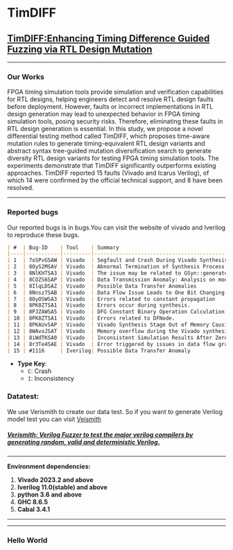 # TimDIFF
## [TimDIFF:Enhancing Timing Difference Guided Fuzzing via RTL Design Mutation](https://github.com/Ammie2/TimDIFF)
***
### Our Works
FPGA timing simulation tools provide simulation and verification capabilities for RTL designs, helping engineers detect and resolve RTL design faults before deployment.
However, faults or incorrect implementations in RTL design generation may lead to unexpected behavior in FPGA timing simulation tools, posing security risks. 
Therefore, eliminating these faults in RTL design generation is essential.
In this study, we propose a novel differential testing method called TimDIFF, which proposes time-aware mutation rules to generate timing-equivalent RTL design variants and abstract syntax tree-guided mutation diversification search to generate diversity RTL design variants for testing FPGA timing simulation tools.
The experiments demonstrate that TimDIFF significantly outperforms existing approaches. 
TimDIFF reported 15 faults (Vivado and Icarus Verilog), of which 14 were confirmed by the official technical support, and 8 have been resolved.
***

### Reported bugs
Our reported bugs is in bugs.You can visit the website of vivado and Iverilog to reproduce these bugs.
```markdown
| #  | Bug-ID    | Tool    | Summary                                                                                     | Type |
|----|-----------|---------|---------------------------------------------------------------------------------------------|------|
| 1  | 7oSPvGSAW | Vivado  | Segfault and Crash During Vivado Synthesis Due to Built-in Function HARTH                   | C    |
| 2  | 8OyS2MSAV | Vivado  | Abnormal Termination of Synthesis Process                                                   | C    |
| 3  | 8NlKHTSA3 | Vivado  | The issue may be related to GSyn::generateFpga                                              | C    |
| 4  | 8COZS6SAP | Vivado  | Data Transmission Anomaly: Analysis on module top, module27, and module 62                  | I    |
| 5  | 8IlqLDSAZ | Vivado  | Possible Data Transfer Anomalies                                                            | I    |
| 6  | 8Nnsz7SAB | Vivado  | Data Flow Issue Leads to One Bit Changing from 'e' to 'a' in Register Assignment            | I    |
| 7  | 8OyOSWSA3 | Vivado  | Errors related to constant propagation                                                      | C    |
| 8  | 8PK8ZTSA1 | Vivado  | Errors occur during synthesis.                                                              | C    |
| 9  | 8PJZAWSA5 | Vivado  | DFG Constant Binary Operation Calculation Error                                             | I    |
| 10 | 8PK8ZTSA1 | Vivado  | Errors related to DFNode.                                                                   | C    |
| 11 | 8PKAUvSAP | Vivado  | Vivado Synthesis Stage Out of Memory Causing Abnormal Termination                           | C    |
| 12 | 8WAvoJSAT | Vivado  | Memory overflow during the Vivado synthesis phase leads to abnormal termination             | C    |
| 13 | 8iWdTKSA0 | Vivado  | Inconsistent Simulation Results After Zero Extension                                        | I    |
| 14 | 8r3Te4SAE | Vivado  | Error triggered by issues in data flow graph processing and DSP optimization routines       | C    |
| 15 | #1116     | Iverilog| Possible Data Transfer Anomaly                                                              | I    |
```
- **Type Key**:  
  - `C`: Crash
  - `I`: Inconsistency

### Datatest:
We use Verismith to create our data test. So if you want to generate Verilog model test you can visit [Veismith](https://github.com/ymherklotz/verismith)
##### [Verismith: Verilog Fuzzer to test the major verilog compilers by generating random, valid and deterministic Verilog.](https://github.com/ymherklotz/verismith)
***

**Environment dependencies:**
1. **Vivado 2023.2 and above**
2. **Iverilog 11.0(stable) and above**
3. **python 3.6 and above**
4. **GHC 8.6.5**
5. **Cabal 3.4.1**
***


***
### Hello World


